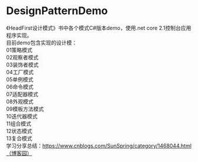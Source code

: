 # DesignPatternDemo
《HeadFirst设计模式》书中各个模式C#版本demo，使用.net core 2.1控制台应用程序实现。  
目前demo包含实现的设计模：  
01策略模式  
02观察者模式  
03装饰者模式  
04工厂模式  
05单例模式  
06命令模式  
07适配器模式  
08外观模式  
09模板方法模式  
10迭代器模式  
11组合模式  
12状态模式  
13复合模式  
学习分享总结：https://www.cnblogs.com/SunSpring/category/1468044.html（博客园）
